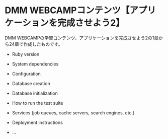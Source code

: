 # DMM WEBCAMPコンテンツ【アプリケーションを完成させよう2】

DMM WEBCAMPの学習コンテンツ、アプリケーションを完成させよう2の1章から24章で作成したものです。

* Ruby version

* System dependencies

* Configuration

* Database creation

* Database initialization

* How to run the test suite

* Services (job queues, cache servers, search engines, etc.)

* Deployment instructions

* ...
